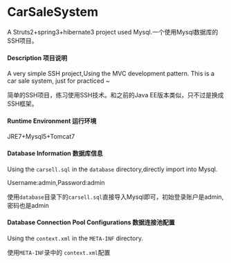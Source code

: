 CarSaleSystem
=======

A Struts2+spring3+hibernate3 project used Mysql.一个使用Mysql数据库的SSH项目。

#### Description 项目说明
A very simple SSH project,Using the MVC development pattern. This is a car sale system, just for practiced ~

简单的SSH项目，练习使用SSH技术。和之前的Java EE版本类似，只不过是换成SSH框架。

#### Runtime Environment 运行环境
JRE7+Mysql5+Tomcat7

#### Database Information 数据库信息 
Using the `carsell.sql` in the `database` directory,directly import into Mysql.

Username:admin,Password:admin

使用`database`目录下的`carsell.sql`直接导入Mysql即可，初始登录账户是admin,密码也是admin

#### Database Connection Pool Configurations 数据连接池配置
Using the `context.xml` in the `META-INF` directory.

使用`META-INF`录中的 `context.xml`配置